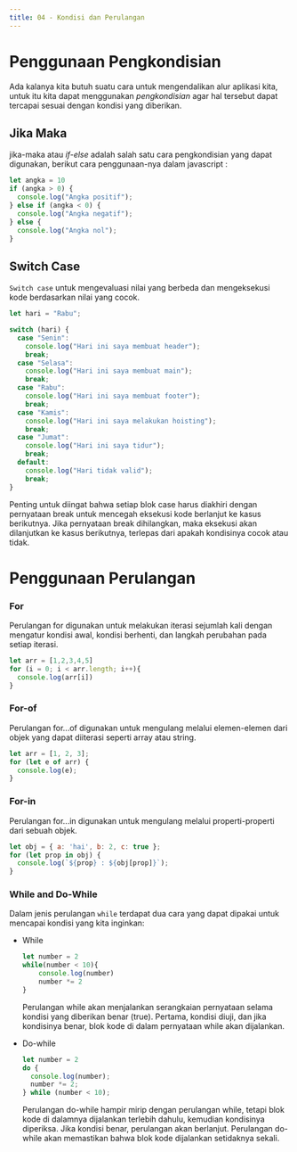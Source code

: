 ```yaml
---
title: 04 - Kondisi dan Perulangan
---
```


# Penggunaan Pengkondisian
Ada kalanya kita butuh suatu cara untuk mengendalikan alur aplikasi kita, untuk itu kita dapat menggunakan *pengkondisian* agar hal tersebut dapat tercapai sesuai dengan kondisi yang diberikan.
## Jika Maka
jika-maka atau *if-else* adalah salah satu cara pengkondisian yang dapat digunakan, berikut cara penggunaan-nya dalam javascript :
```javascript
let angka = 10
if (angka > 0) {
  console.log("Angka positif");
} else if (angka < 0) {
  console.log("Angka negatif");
} else {
  console.log("Angka nol");
}
```
## Switch Case
`Switch case` untuk mengevaluasi nilai yang berbeda dan mengeksekusi kode berdasarkan nilai yang cocok.
```javascript
let hari = "Rabu";

switch (hari) {
  case "Senin":
    console.log("Hari ini saya membuat header");
    break;
  case "Selasa":
    console.log("Hari ini saya membuat main");
    break;
  case "Rabu":
    console.log("Hari ini saya membuat footer");
    break;
  case "Kamis":
    console.log("Hari ini saya melakukan hoisting");
    break;
  case "Jumat":
    console.log("Hari ini saya tidur");
    break;
  default:
    console.log("Hari tidak valid");
    break;
}
```
Penting untuk diingat bahwa setiap blok case harus diakhiri dengan pernyataan break untuk mencegah eksekusi kode berlanjut ke kasus berikutnya. Jika pernyataan break dihilangkan, maka eksekusi akan dilanjutkan ke kasus berikutnya, terlepas dari apakah kondisinya cocok atau tidak.

# Penggunaan Perulangan
### For
  Perulangan for digunakan untuk melakukan iterasi sejumlah kali dengan mengatur kondisi awal, kondisi berhenti, dan langkah perubahan pada setiap iterasi.
  ```javascript
  let arr = [1,2,3,4,5]
  for (i = 0; i < arr.length; i++){
    console.log(arr[i])
  }
  ```

### For-of
  Perulangan for...of digunakan untuk mengulang melalui elemen-elemen dari objek yang dapat diiterasi seperti array atau string.
  ```javascript
  let arr = [1, 2, 3];
  for (let e of arr) {
    console.log(e);
  }
  ```
### For-in
  Perulangan for...in digunakan untuk mengulang melalui properti-properti dari sebuah objek.
  ```javascript
  let obj = { a: 'hai', b: 2, c: true };
  for (let prop in obj) {
    console.log(`${prop} : ${obj[prop]}`);
  }
  ```
### While and Do-While
Dalam jenis perulangan `while` terdapat dua cara yang dapat dipakai untuk mencapai kondisi yang kita inginkan:
- While

  ```javascript
  let number = 2
  while(number < 10){
      console.log(number)
      number *= 2
  }
  ```
  Perulangan while akan menjalankan serangkaian pernyataan selama kondisi yang diberikan benar (true). Pertama, kondisi diuji, dan jika kondisinya benar, blok kode di dalam pernyataan while akan dijalankan.

- Do-while
  ```javascript
  let number = 2
  do {
    console.log(number);
    number *= 2;
  } while (number < 10);
  ```
  Perulangan do-while hampir mirip dengan perulangan while, tetapi blok kode di dalamnya dijalankan terlebih dahulu, kemudian kondisinya diperiksa. Jika kondisi benar, perulangan akan berlanjut. Perulangan do-while akan memastikan bahwa blok kode dijalankan setidaknya sekali.